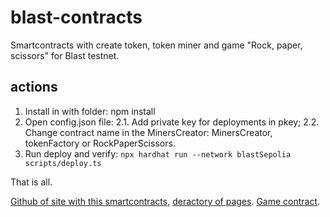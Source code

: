 # blast-contracts
 Smartcontracts with create token, token miner and game "Rock, paper, scissors" for Blast testnet.

## actions
1. Install in with folder:
npm install
2. Open config.json file:
2.1. Add private key for deployments in pkey;
2.2. Change contract name in the MinersCreator:
MinersCreator, tokenFactory or RockPaperScissors.
3. Run deploy and verify:
<code>npx hardhat run --network blastSepolia scripts/deploy.ts</code>

That is all.

[Github of site with this smartcontracts](https://github.com/denis-skripnik/dpos.space), [deractory of pages](https://github.com/denis-skripnik/dpos.space/tree/master/blockchains/evm).
[Game contract](https://github.com/denis-skripnik/rockPaperScissors).